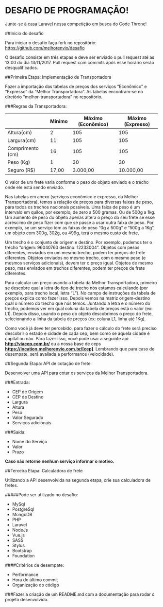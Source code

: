# DESAFIO DE PROGRAMAÇÃO!
Junte-se à casa Laravel nessa competição em busca do Code Throne!


##Início do desafio

  Para iniciar o desafio faça fork no repositório: https://github.com/melhorenvio/desafio

  O desafio consiste em três etapas e deve ser enviado o pull request até as 13:00 do dia 13/11/2017. Pull request com commits após esse horário serão desqualificados.

##Primeira Etapa: Implementação de Transportadora

  Fazer a importação das tabelas de preços dos serviços “Econômico” e “Expresso” da “Melhor Transportadora”. As tabelas encontram-se no diretório “melhor-transportadora” no repositório.

###Regras da Transportadora:


|                  | Mínimo | Máximo (Econômico) | Máximo (Expresso) |
|------------------|--------|--------------------|-------------------|
| Altura(cm)       | 2      | 105                | 105               |
| Largura(cm)      | 11     | 105                | 105               |
| Comprimento (cm) | 16     | 105                | 105               |
| Peso (Kg)        | 1      | 30                 | 30                |
| Seguro (R$)      | 17,00  | 3.000,00           | 10.000,00         |


O valor de um frete varia conforme o peso do objeto enviado e o trecho onde ele está sendo enviado. 

Nas tabelas em anexo (serviços econômico e expresso, da Melhor Transportadora), temos a relação de preços para diversas faixas de peso, para todos os trechos nacionais possíveis.
Uma faixa de peso é um intervalo em quilos, por exemplo, de zero a 500 gramas. Ou de 500g a 1kg. Um aumento de peso do objeto apenas altera o preço do seu frete se esse acréscimo de peso fizer com que se passe a usar outra faixa de peso. Por exemplo, se um serviço tem as faixas de peso “0g a 500g” e “500g a 1Kg”, um objeto com 300g, 302g, ou 499g, terá o mesmo custo de frete.

Um trecho é o conjunto de origem e destino. Por exemplo, podemos ter o trecho “origem: 96040760 destino: 12233004”. 
Objetos com pesos diferentes, enviados em um mesmo trecho, podem ter preços de frete diferentes. Objetos enviados no mesmo trecho, com o mesmo peso (e mesmos serviços adicionais), devem ter o preço igual. Objetos de mesmo peso, mas enviados em trechos diferentes, podem ter preços de frete diferentes.

Para calcular um preço usando a tabela da Melhor Transportadora, primeiro se descobre qual a letra do tipo de trecho nós estamos calculando (por exemplo, para trecho local, letra “L”). No campo de instruções da tabela de preços explica como fazer isso. Depois vemos na matriz origem-destino qual o número do trecho que nós temos. Juntando a letra e o número do trecho, podemos ver em qual coluna da tabela de preços está o valor (ex: L1). Depois disso, usando o peso do objeto descobrimos o preço do frete, selecionando a linha da tabela de preços (ex: coluna L1, linha até 1Kg).

Como você já deve ter percebido, para fazer o cálculo do frete será preciso descobrir o estado e cidade de cada cep, bem como se aquela cidade é capital ou não. Para fazer isso, você pode usar a seguinte api: **http://viacep.com.br/** ou a nossa base de ceps **https://location.melhorenvio.com.br/[cep]**. Lembrando que para caso de desempate, será avaliada a performance (velocidade).

##Segunda Etapa: API de cotação de frete

Desenvolver uma API para cotar os serviços da Melhor Transportadora.

###Entrada:  
 * CEP de Origem  
 * CEP de Destino  
 * Largura  
 * Altura  
 * Peso  
 * Valor Segurado  
 * Serviços adicionais  

###Saída:
 * Nome do Serviço  
 * Valor  
 * Prazo  

**Caso não retorne nenhum serviço informar o motivo.**



##Terceira Etapa: Calculadora de frete

Utilizando a API desenvolvida na segunda etapa, crie sua calculadora de fretes.

#####Pode ser utilizado no desafio:  
 * MySql  
 * PostgreSql  
 * MongoDB  
 * PHP  
 * Laravel  
 * NodeJs  
 * Vue.js  
 * SASS  
 * Stylus  
 * Bootstrap  
 * Foundation  

####Critérios de desempate:  
 * Performance  
 * Hora do último commit  
 * Organização do código  


###Fazer a criação de um README.md com a documentação para rodar o projeto desenvolvido.